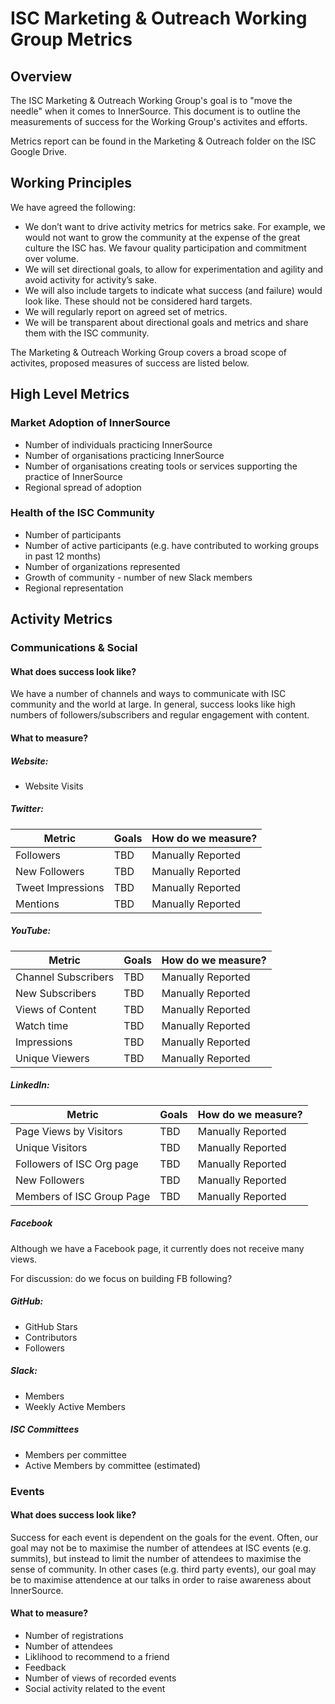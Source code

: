 # ISC Marketing & Outreach Working Group Metrics

## Overview

The ISC Marketing & Outreach Working Group's goal is to "move the needle" when it comes to InnerSource. This document is to outline the measurements of success for the Working Group's activites and efforts.

Metrics report can be found in the Marketing & Outreach folder on the ISC Google Drive. 

## Working Principles

We have agreed the following: 

* We don’t want to drive activity metrics for metrics sake. For example, we would not want to grow the community at the expense of the great culture the ISC has. We favour quality participation and commitment over volume.
* We will set directional goals, to allow for experimentation and agility and avoid activity for activity’s sake. 
* We will also include targets to indicate what success (and failure) would look like. These should not be considered hard targets.
* We will regularly report on agreed set of metrics.
* We will be transparent about directional goals and metrics and share them with the ISC community.

The Marketing & Outreach Working Group covers a broad scope of activites, proposed measures of success are listed below.

## High Level Metrics

### Market Adoption of InnerSource
* Number of individuals practicing InnerSource
* Number of organisations practicing InnerSource
* Number of organisations creating tools or services supporting the practice of InnerSource
* Regional spread of adoption

### Health of the ISC Community
* Number of participants
* Number of active participants (e.g. have contributed to working groups in past 12 months)
* Number of organizations represented
* Growth of community - number of new Slack members
* Regional representation

## Activity Metrics

### Communications & Social 

#### What does success look like?

We have a number of channels and ways to communicate with ISC community and the world at large. In general, success looks like high numbers of followers/subscribers and regular engagement with content. 

#### What to measure?

##### Website:
* Website Visits

##### Twitter:

| Metric                    | Goals | How do we measure?                                                                 |
| ------------------------- | ---------------- | ---------------------------------------------------------------------- |
| Followers                   | TBD           | Manually Reported                    |
| New Followers               | TBD            | Manually Reported  |
| Tweet Impressions            | TBD            | Manually Reported  |
| Mentions           | TBD            | Manually Reported  |

##### YouTube:

| Metric                    | Goals | How do we measure?                                                                 |
| ------------------------- | ---------------- | ---------------------------------------------------------------------- |
| Channel Subscribers                  | TBD           | Manually Reported                    |
| New Subscribers              | TBD            | Manually Reported  |
| Views of Content           | TBD            | Manually Reported  |
| Watch time          | TBD            | Manually Reported  |
| Impressions          | TBD            | Manually Reported  |
| Unique Viewers         | TBD            | Manually Reported  |

##### LinkedIn:

| Metric                    | Goals | How do we measure?                                                                 |
| ------------------------- | ---------------- | ---------------------------------------------------------------------- |
| Page Views by Visitors                 | TBD           | Manually Reported                    |
| Unique Visitors             | TBD            | Manually Reported  |
| Followers of ISC Org page          | TBD            | Manually Reported  |
| New Followers          | TBD            | Manually Reported  |
| Members of ISC Group Page        | TBD            | Manually Reported  |

##### Facebook
Although we have a Facebook page, it currently does not receive many views.

For discussion: do we focus on building FB following?

##### GitHub:
* GitHub Stars 
* Contributors 
* Followers

##### Slack:
* Members
* Weekly Active Members

##### ISC Committees

* Members per committee
* Active Members by committee (estimated)

### Events

#### What does success look like?

Success for each event is dependent on the goals for the event. Often, our goal may not be to maximise the number of attendees at ISC events (e.g. summits), but instead to limit the number of attendees to maximise the sense of community. In other cases (e.g. third party events), our goal may be to maximise attendence at our talks in order to raise awareness about InnerSource.

#### What to measure?

* Number of registrations
* Number of attendees
* Liklihood to recommend to a friend
* Feedback
* Number of views of recorded events
* Social activity related to the event

